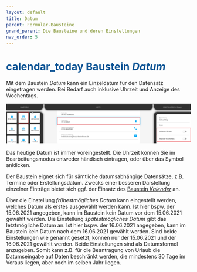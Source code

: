```yaml
---
layout: default
title: Datum
parent: Formular-Bausteine
grand_parent: Die Bausteine und deren Einstellungen
nav_order: 5
---
```


# <span style="color:#0b5394"><span class="material-icons">calendar_today</span> **Baustein *Datum***</span>

Mit dem Baustein *Datum* kann ein Einzeldatum für den Datensatz eingetragen werden. Bei Bedarf auch inklusive Uhrzeit und Anzeige des Wochentags.

![date](\assets\record-spec-settings\1date.png "date")

Das heutige Datum ist immer voreingestellt. 
Die Uhrzeit können Sie im Bearbeitungsmodus entweder händisch eintragen, oder über das Symbol anklicken.

Der Baustein eignet sich für sämtliche datumsabhängige Datensätze, z.B. Termine oder Erstellungsdatum.
Zwecks einer besseren Darstellung einzelner Einträge bietet sich ggf. der Einsatz des [Baustein *Kalender*](/docs/record-spec-settings/grand-child-expanded/calender.html) an.

Über die Einstellung *frühestmögliches Datum* kann eingestellt werden, welches Datum als erstes ausgewählt werden kann.
Ist hier bspw. der 15.06.2021 angegeben, kann im Baustein kein Datum vor dem 15.06.2021 gewählt werden.
Die Einstellung *spätestmögliches Datum* gibt das letztmögliche Datum an.
Ist hier bspw. der 16.06.2021 angegeben, kann im Baustein kein Datum nach dem 16.06.2021 gewählt werden.
Sind beide Einstellungen wie genannt gesetzt, können nur der 15.06.2021 und der 16.06.2021 gewählt werden.
Beide Einstellungen sind als Datumsformel anzugeben. Somit kann z.B. für die Beantragung von Urlaub die Datumseingabe auf Daten beschränkt werden, die mindestens 30 Tage im Voraus liegen, aber noch im selben Jahr liegen.